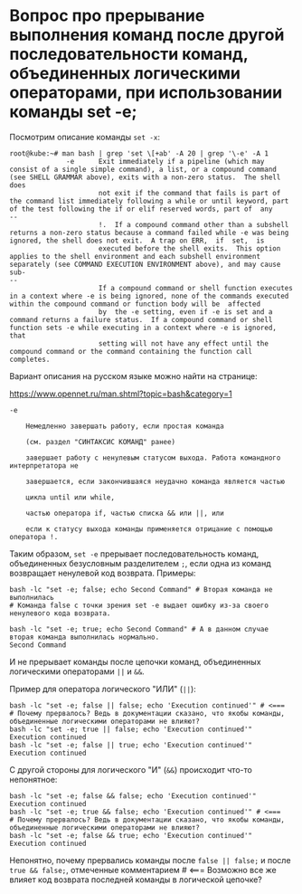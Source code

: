 # Вопрос про прерывание выполнения команд после другой последовательности команд, объединенных логическими операторами, при использовании команды set -e;

Посмотрим описание команды `set -x`:

```
root@kube:~# man bash | grep 'set \[+ab' -A 20 | grep '\-e' -A 1
              -e      Exit immediately if a pipeline (which may consist of a single simple command), a list, or a compound command (see SHELL GRAMMAR above), exits with a non-zero status.  The shell does
                      not exit if the command that fails is part of the command list immediately following a while or until keyword, part of the test following the if or elif reserved words, part of  any
--
                      !.  If a compound command other than a subshell returns a non-zero status because a command failed while -e was being ignored, the shell does not exit.  A trap on ERR,  if  set,  is
                      executed before the shell exits.  This option applies to the shell environment and each subshell environment separately (see COMMAND EXECUTION ENVIRONMENT above), and may cause sub‐
--
                      If a compound command or shell function executes in a context where -e is being ignored, none of the commands executed within the compound command or function body will be  affected
                      by  the -e setting, even if -e is set and a command returns a failure status.  If a compound command or shell function sets -e while executing in a context where -e is ignored, that
                      setting will not have any effect until the compound command or the command containing the function call completes.
```

Вариант описания на русском языке можно найти на странице:

https://www.opennet.ru/man.shtml?topic=bash&category=1
```
-e

    Немедленно завершать работу, если простая команда

    (см. раздел "СИНТАКСИС КОМАНД" ранее)

    завершает работу с ненулевым статусом выхода. Работа командного интерпретатора не

    завершается, если закончившаяся неудачно команда является частью

    цикла until или while,

    частью оператора if, частью списка && или ||, или

    если к статусу выхода команды применяется отрицание с помощью оператора !.
```

Таким образом, `set -e` прерывает последовательность команд, объединенных безусловным разделителем `;`, если одна из команд возвращает ненулевой код возврата. Примеры:
```
bash -lc "set -e; false; echo Second Command" # Вторая команда не выполнилась
# Команда false с точки зрения set -e выдает ошибку из-за своего ненулевого кода возврата.

bash -lc "set -e; true; echo Second Command" # А в данном случае вторая команда выполнилась нормально.
Second Command
```

И не прерывает команды после цепочки команд, объединенных логическими операторами `||` и `&&`.

Пример для оператора логического "ИЛИ" (`||`):
```
bash -lc "set -e; false || false; echo 'Execution continued'" # <===
# Почему прервалось? Ведь в документации сказано, что якобы команды, объединенные логическими операторами не влияют?
bash -lc "set -e; true || false; echo 'Execution continued'"
Execution continued
bash -lc "set -e; false || true; echo 'Execution continued'"
Execution continued
```

С другой стороны для логического "И" (`&&`) происходит что-то непонятное:
```
bash -lc "set -e; false && false; echo 'Execution continued'"
Execution continued
bash -lc "set -e; true && false; echo 'Execution continued'" # <===
# Почему прервалось? Ведь в документации сказано, что якобы команды, объединенные логическими операторами не влияют?
bash -lc "set -e; false && true; echo 'Execution continued'"
Execution continued
```
Непонятно, почему прервались команды после  `false || false;` и после `true && false;`, отмеченные комментарием # <===
Возможно все же влияет код возврата последней команды в логической цепочке?


